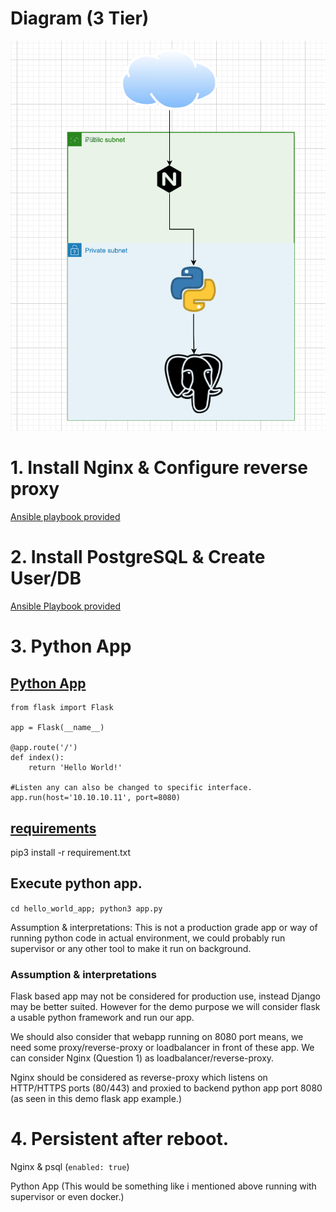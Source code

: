 # Diagram (3 Tier)

![3 Tier](/images/app.png)



# 1. Install Nginx & Configure reverse proxy

[Ansible playbook provided](./nginx.yaml)


# 2. Install PostgreSQL & Create User/DB

[Ansible Playbook provided](./psql.yaml)


# 3. Python App


## [Python App](./hello_world_app/app.py)

```
from flask import Flask

app = Flask(__name__)

@app.route('/')
def index():
    return 'Hello World!'

#Listen any can also be changed to specific interface.
app.run(host='10.10.10.11', port=8080)
```

## [requirements](./hello_world_app/requirements.txt)
pip3 install -r requirement.txt

## Execute python app.
`cd hello_world_app; python3 app.py`

Assumption & interpretations: This is not a production grade app or way of running python code in actual environment, we could probably run supervisor or any other tool to make it run on background.

### Assumption & interpretations

Flask based app may not be considered for production use, instead Django may be better suited.
However for the demo purpose we will consider flask a usable python framework and run our app.

We should also consider that webapp running on 8080 port means, we need some proxy/reverse-proxy or loadbalancer in front of these app.
We can consider Nginx (Question 1) as loadbalancer/reverse-proxy.

Nginx should be considered as reverse-proxy which listens on HTTP/HTTPS ports (80/443) and proxied to backend python app port 8080 (as seen in this demo flask app example.)

# 4.  Persistent after reboot.

Nginx & psql (`enabled: true`)

Python App (This would be something like i mentioned above running with supervisor or even docker.)